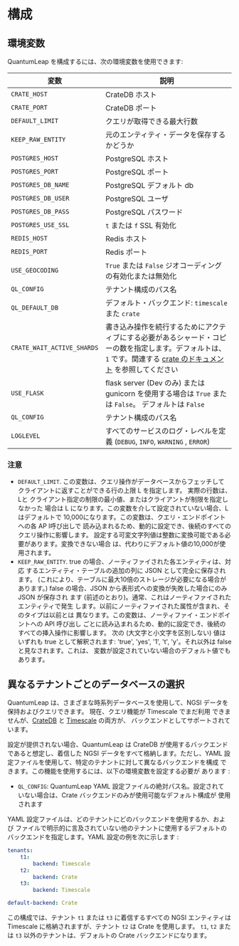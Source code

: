 # 構成

## 環境変数

QuantumLeap を構成するには、次の環境変数を使用できます:

| 変数               | 説明                                                                                                  |
| -------------------|-------------------------------------------------------------------------------------------------------|
| `CRATE_HOST`       | CrateDB ホスト                                                                                        |
| `CRATE_PORT`       | CrateDB ポート                                                                                        |
| `DEFAULT_LIMIT`    | クエリが取得できる最大行数                                                                            |
| `KEEP_RAW_ENTITY`  | 元のエンティティ・データを保存するかどうか                                                            |
| `POSTGRES_HOST`    | PostgreSQL ホスト                                                                                     |
| `POSTGRES_PORT`    | PostgreSQL ポート                                                                                     |
| `POSTGRES_DB_NAME` | PostgreSQL デフォルト db                                                                              |
| `POSTGRES_DB_USER` | PostgreSQL ユーザ                                                                                     |
| `POSTGRES_DB_PASS` | PostgreSQL パスワード                                                                                 |
| `POSTGRES_USE_SSL` | `t` または `f` SSL 有効化                                                                             |
| `REDIS_HOST`       | Redis ホスト                                                                                          |
| `REDIS_PORT`       | Redis ポート                                                                                          |
| `USE_GEOCODING`    | `True` または `False` ジオコーディングの有効化または無効化                                            |
| `QL_CONFIG`        | テナント構成のパス名                                                                                  |
| `QL_DEFAULT_DB`    | デフォルト・バックエンド: `timescale` また `crate`                                                    |
| `CRATE_WAIT_ACTIVE_SHARDS` | 書き込み操作を続行するためにアクティブにする必要があるシャード・コピーの数を指定します。デフォルトは、`1` です。関連する [crate のドキュメント](https://crate.io/docs/crate/reference/en/4.3/sql/statements/create-table.html#write-wait-for-active-shards) を参照してください |
| `USE_FLASK`        | flask server (Dev のみ) または gunicorn を使用する場合は `True` または `False`。 デフォルトは `False` |
| `QL_CONFIG`        | テナント構成のパス名                                                                                  |
| `LOGLEVEL`         | すべてのサービスのログ・レベルを定義 (`DEBUG`, `INFO`, `WARNING` , `ERROR`)                           |

### 注意

* `DEFAULT_LIMIT`. この変数は、クエリ操作がデータベースからフェッチして
  クライアントに返すことができる行の上限 L を指定します。 実際の行数は、Lと
  クライアント指定の制限の最小値、またはクライアントが制限を指定しなかった
  場合は L になります。この変数を介して設定されていない場合、L はデフォルトで
  10,000になります。この変数は、クエリ・エンドポイントへの各 AP I呼び出しで
  読み込まれるため、動的に設定でき、後続のすべてのクエリ操作に影響します。
  設定する可変文字列値は整数に変換可能である必要があります。変換できない場合
  は、代わりにデフォルト値の10,000が使用されます。
* `KEEP_RAW_ENTITY`. true の場合、ノーティファイされた各エンティティは、対応
  するエンティティ・テーブルの追加の列に JSON として完全に保存されます。
  (これにより、テーブルに最大10倍のストレージが必要になる場合があります。)
  false の場合、JSON から表形式への変換が失敗した場合にのみ JSON が保存され
  ます (前述のとおり)。通常、これはノーティファイされたエンティティで発生
  します。以前にノーティファイされた属性が含まれ、そのタイプは以前とは
  異なります。この変数は、ノーティファイ・エンドポイントへの API 呼び出し
  ごとに読み込まれるため、動的に設定でき、後続のすべての挿入操作に影響します。
  次の (大文字と小文字を区別しない) 値はいずれも true として解釈されます:
  'true', 'yes', '1', 't', 'y'。それ以外は false と見なされます。これは、
  変数が設定されていない場合のデフォルト値でもあります。

## 異なるテナントごとのデータベースの選択

QuantumLeap は、さまざまな時系列データベースを使用して、NGSI データを
保持およびクエリできます。 現在、クエリ機能が Timescale でまだ利用
できませんが、[CrateDB][crate] と [Timescale][timescale] の両方が、
バックエンドとしてサポートされています。

設定が提供されない場合、QuantumLeap は CrateDB が使用するバックエンド
であると想定し、着信した NGSI データをすべて格納します。ただし、YAML
設定ファイルを使用して、特定のテナントに対して異なるバックエンドを構成
できます。この機能を使用するには、以下の環境変数を設定する必要が
あります :

* `QL_CONFIG`: QuantumLeap YAML 設定ファイルの絶対パス名。設定されて
  いない場合は、Crate バックエンドのみが使用可能なデフォルト構成が
  使用されます

YAML 設定ファイルは、どのテナントにどのバックエンドを使用するか、および
ファイルで明示的に言及されていない他のテナントに使用するデフォルトの
バックエンドを指定します。YAML 設定の例を次に示します :

```yaml
tenants:
    t1:
        backend: Timescale
    t2:
        backend: Crate
    t3:
        backend: Timescale

default-backend: Crate
```

この構成では、テナント `t1` または `t3` に着信するすべての NGSI
エンティティは Timescale に格納されますが、テナント `t2` は Crate
を使用します。 `t1`, `t2` または `t3` 以外のテナントは、デフォルトの
Crate バックエンドになります。

[crate]: ./crate.md
    "QuantumLeap Crate"
[timescale]: ./timescale.md
    "QuantumLeap Timescale"
